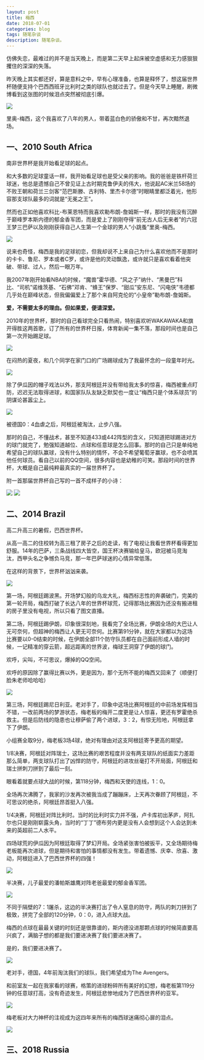 ```yaml
---
layout: post
title: 梅西
date: 2018-07-01
categories: blog
tags: 随笔杂谈
description: 随笔杂谈。
---
```


仿佛失恋，最难过的并不是当天晚上，而是第二天早上起床被空虚感和无力感狠狠攫住的深深的失落。

昨天晚上其实都还好，算是意料之中，早有心理准备，也算是释怀了，想这届世界杯随便支持个巴西西班牙比利时之类的球队也就过去了。但是今天早上睡醒，刷微博看到这张图的时候泪点突然被彻底引爆。

![](https://raw.githubusercontent.com/yaowenqing/blog.io/master/img/messi_1.jpg)

里奥-梅西，这个我喜欢了八年的男人，带着蓝白色的骄傲和不甘，再次黯然退场。

## 一、2010 South Africa

南非世界杯是我开始看足球的起点。

和大多数的足球童话一样，我开始看足球也是受父亲的影响。我的爸爸是铁杆荷兰球迷，他总是遗憾自己不曾见证上古时期克鲁伊夫的伟大，他说起AC米兰58场的不败王朝和荷兰三剑客“范巴斯滕、古利特、里杰卡尔德”时眼睛里都泛着光，他形容那支球队最多的词就是“无冕之王”。

然而也正如他喜欢科比-布莱恩特而我喜欢勒布朗-詹姆斯一样，那时的我没有沉醉于巅峰罗本斯内德的郁金香军团，而是爱上了刚刚夺得“前无古人后无来者”的六冠王梦三巴萨以及刚刚获得自己人生第一个金球的男人“小跳蚤”里奥-梅西。

![](https://raw.githubusercontent.com/yaowenqing/blog.io/master/img/messi_2.jpg)

说来也奇怪，梅西是我的足球初恋，但我却说不上来自己为什么喜欢他而不是那时的卡卡、鲁尼、罗本或者C罗，或许是他的灵动飘逸，或许就只是喜欢看着他突破、带球、过人，然后一眼万年。

我2007年刚开始看NBA的时候，“魔兽”霍华德、“风之子”纳什、“黑曼巴”科比、“司机”诺维茨基、“石佛”邓肯、“蜂王”保罗、“甜瓜”安东尼、“闪电侠”韦德都几乎处在巅峰状态，但我偏偏爱上了那个来自阿克伦的“小皇帝”勒布朗-詹姆斯。

**爱，不需要太多的理由。但如果爱，便请深爱。**

2010年的世界杯，那时的自己看球完全只看热闹，特别喜欢听WAKAWAKA和旗开得胜这两首歌，订了所有的世界杯日报，体育新闻一集不落，那段时间也是自己第一次开始踢足球。

![](https://raw.githubusercontent.com/yaowenqing/blog.io/master/img/messi_3.png)

在闷热的夏夜，和几个同学在家门口的广场踢球成为了我最怀念的一段童年时光。

![](https://raw.githubusercontent.com/yaowenqing/blog.io/master/img/messi_9.png)

除了伊瓜因的帽子戏法以外，那支阿根廷并没有带给我太多的惊喜，梅西被重点盯防，迟迟无法取得进球，和国家队队友缺乏默契也一度让“梅西只是个体系球员”的阴谋论甚嚣尘上。

![](https://raw.githubusercontent.com/yaowenqing/blog.io/master/img/messi_10.png)

被德国0：4血虐之后，阿根廷被淘汰，止步八强。

那时的自己，不懂战术，甚至不知道433或442阵型的含义，只知道把球踢进对方的球门就完了，勉强知道越位、点球和任意球是怎么回事。那时的自己只是单纯地希望自己的球队赢球，没有什么特别的情怀，不会不希望葡萄牙赢球，也不会喷其他任何球员。看自己以前的QQ空间，很多内容也是幼稚的可笑。那段时间的世界杯，大概是自己最纯粹最真实的一届世界杯了。

附一首那届世界杯自己写的一首不成样子的小诗：

![](https://raw.githubusercontent.com/yaowenqing/blog.io/master/img/messi_1.png)
![](https://raw.githubusercontent.com/yaowenqing/blog.io/master/img/messi_2.png)


## 二、2014 Brazil

高二升高三的暑假，巴西世界杯。

从高一高二的住校转为高三租了房子之后的走读，有了电视让我看世界杯看得更加舒服。14年的巴萨，三条战线四大皆空，国王杯决赛输给皇马，欧冠被马竞淘汰，西甲头名之争憾负马竞，那一年巴萨球迷的心情异常低落。

在这样的背景下，世界杯汹汹来袭。

![](https://raw.githubusercontent.com/yaowenqing/blog.io/master/img/messi_4.jpg)

第一场，阿根廷踢波黑。开场梦幻般的乌龙大礼，梅西标志性的奔袭破门，完美的第一轮开局，梅西打破了长达八年的世界杯球荒，记得那场比赛因为还没有搬进租的房子里没有电视，所以只看了图文直播。

第二场，阿根廷踢伊朗，印象很深刻地，我看完了全场比赛，伊朗全场的大巴让人无可奈何，但超神的梅西让人更无可奈何。比赛第91分钟，就在大家都以为这场比赛要以0-0结束的时候，在伊朗全部11个防守队员都在自己面前形成人墙的时候，一记精准的穿云箭，超远距离的世界波，梅球王洞穿了伊朗的球门。

欢呼，尖叫，不可思议，爆掉的QQ空间。

欢呼的原因除了赢得比赛以外，更是因为，那个无所不能的梅西又回来了（顺便打脸朱老师哈哈哈）

![](https://raw.githubusercontent.com/yaowenqing/blog.io/master/img/messi_3.jpg)

第三场，阿根廷踢尼日利亚。老对手了，印象中这场比赛阿根廷的中前场发挥相当不错，一改前两场的梦游状态，梅老板的梅开二度更是让人惊喜，更还有罗霍绝杀救主。但是后防线的隐患也让穆萨偷了两个进球，3：2，有惊无险地，阿根廷拿下了伊朗。

小组赛全取9分，梅老板3场4球，绝对有理由对这支阿根廷寄予更高的期望。

1/8决赛，阿根廷对阵瑞士，这场比赛的艰苦程度并没有两支球队的纸面实力差距那么简单，两支球队打出了凶悍的防守，阿根廷的进攻丝毫打不开局面，阿根廷和瑞士拼刺刀拼到了最后一刻。

眼看着就要点球大战的时候，第118分钟，梅西和天使的连线，1：0。

全场再次沸腾了，我家的沙发再次被我当成了蹦蹦床，上天再次眷顾了阿根廷，不可思议的绝杀，阿根廷昂首挺入八强。

1/4决赛，阿根廷对阵比利时。当时的比利时实力并不强，卢卡库初出茅庐，阿扎尔也只是刚刚崭露头角，当时的“丁丁”德布劳内更是没有人会想到这个人会达到未来的英超前二人水平。

四场球荒的伊瓜因为阿根廷取得了梦幻开局。全场紧张害怕被扳平，又全场期待梅老板能再次进球，但是期待和害怕的事情都没有发生。带着遗憾、庆幸、欣喜、激动，阿根廷进入了巴西世界杯的四强！

![](https://raw.githubusercontent.com/yaowenqing/blog.io/master/img/messi_5.jpg)

半决赛，儿子最爱的潘帕斯雄鹰对阵老爸最爱的郁金香军团。

![](https://raw.githubusercontent.com/yaowenqing/blog.io/master/img/messi_6.jpg)

不同于隔壁的7：1屠杀，这边的半决赛打出了令人窒息的防守，两队的刺刀拼到了极致，拼完了全部的120分钟，0：0，进入点球大战。

梅西的点球在最最关键的时刻还是很靠谱的，斯内德没进那颗点球的时候简直要高兴疯了，满脑子想的都是我们要进决赛了我们要进决赛了。

是的，我们要进决赛了。

![](https://raw.githubusercontent.com/yaowenqing/blog.io/master/img/messi_7.jpg)

老对手，德国，4年前淘汰我们的球队，我们希望成为The Avengers。

和前室友一起在我家看的球赛，格策的进球粉碎所有美好的幻想，梅老板第119分钟的任意球打高，没有奇迹发生，阿根廷悲惨地成为了巴西世界杯的亚军。

![](https://raw.githubusercontent.com/yaowenqing/blog.io/master/img/messi_8.jpg)

梅老板对大力神杯的注视成为这四年来所有的梅西球迷痛彻心扉的泪点。

![](https://raw.githubusercontent.com/yaowenqing/blog.io/master/img/messi_10.jpg)

## 三、2018 Russia
